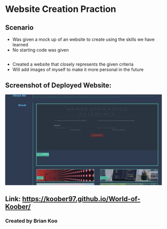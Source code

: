 # Website Creation Praction

## Scenario
* Was given a mock up of an website to create using the skills we have learned
* No starting code was given

## 
* Created a website that closely represents the given criteria
* Will add images of myself to make it more personal in the future

## Screenshot of Deployed Website:
![Screenshot of Deployed Website](assets/screenshot/screenshot.png)

## Link: https://koober97.github.io/World-of-Koober/

### Created by Brian Koo
